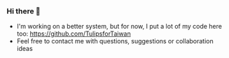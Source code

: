 ### Hi there 👋


- I'm working on a better system, but for now, I put a lot of my code here too: https://github.com/TulipsforTaiwan
- Feel free to contact me with questions, suggestions or collaboration ideas

<!--
**Russell-Shean/Russell-Shean** is a ✨ _special_ ✨ repository because its `README.md` (this file) appears on your GitHub profile.


